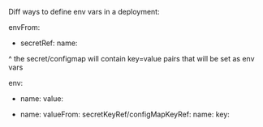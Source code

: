 Diff ways to define env vars in a deployment: 

envFrom:
- secretRef:
    name: <name of secret or configmap>

^ the secret/configmap will contain key=value pairs that will be set as env vars

env:
- name: <variable name>
  value: <hardcoded value>

- name: <variable name>
  valueFrom:
    secretKeyRef/configMapKeyRef:
      name: <name of secret or configmap>
      key: <If I only want this and not all the keys in the secret>
